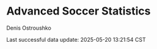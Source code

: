 # Advanced Soccer Statistics
Denis Ostroushko

<!-- gfm -->

Last successful data update: 2025-05-20 13:21:54 CST
